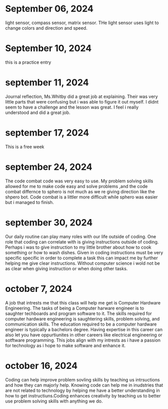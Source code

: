 # September 06, 2024
light sensor, compass sensor, matrix sensor. THe light sensor uses light to change colors and direction and speed.
# September 10, 2024 
this is a practice entry
# september 11, 2024 
Journal reflection, Ms.Whitby did a great job at explaining. Their was very little parts that were confusing but i was able to figure it out myself. I didnt seem to have a challenge and the lesson was great. I feel i really understood and did a great job.
# september 17, 2024 
This is a free week
# september 24, 2024 
The code combat code was very easy to use. My problem solving skills allowed for me to make code easy and solve problems ,and the code combat differnce to sphero is not much as we re giving direction like the shpero bot. Code combat is a littler more difficult while sphero was easier but i managed to finish.
# september 30, 2024
Our daily routine can play many roles with our life outside of coding. One role that coding can correlate with is giving instructions outside of coding. Perhaps i was to give instruction to my little brother about how to cook something or how to wash dishes. Given in coding instructions must be very specific specific in order to complete a task this can impact me by further helping me give clear instructions. Without computer science i wold not be as clear when giving instruction or when doing other tasks.
# october 7, 2024
A job that intrests me that this class will help me get is Computer Hardware Engineering. The tasks of being a Computer harware engineer is to saughter techboards and program software to it. The skills required for computer hardware engineering is saughtering skills, problem solving, and communication skills. The education required to be a computer hardware engineer is typically a bachelors degree. Having expertise in this career can also let you have oppurtiunites in other careers like electrical engineering or sotftware programming. This jobs align with my intrests as i have a passion for technology as i hope to make software and enhance it.
# october 16, 2024
Coding can help improve problem sovling skills by teaching us intrsuctions and how they can majorly help. Knowing code can help me in inudstries that are not related to technology by helping me have a better understanding in how to get instructiuns.Coding enhances creativity by teaching us to better use problem solving skills with anything we do.
